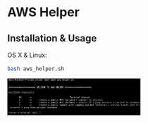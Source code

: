 # AWS Helper

## Installation & Usage

OS X & Linux:

```sh
bash aws_helper.sh
```

<p align="left">
  <img src="img/demo_bash.png" width="60%">
</p>
